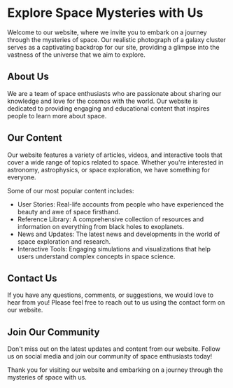 <!--font:Open Sans-->

# Explore Space Mysteries with Us

Welcome to our website, where we invite you to embark on a journey through the mysteries of space. Our realistic photograph of a galaxy cluster serves as a captivating backdrop for our site, providing a glimpse into the vastness of the universe that we aim to explore.

## About Us

We are a team of space enthusiasts who are passionate about sharing our knowledge and love for the cosmos with the world. Our website is dedicated to providing engaging and educational content that inspires people to learn more about space.

## Our Content

Our website features a variety of articles, videos, and interactive tools that cover a wide range of topics related to space. Whether you're interested in astronomy, astrophysics, or space exploration, we have something for everyone.

Some of our most popular content includes:

- User Stories: Real-life accounts from people who have experienced the beauty and awe of space firsthand.
- Reference Library: A comprehensive collection of resources and information on everything from black holes to exoplanets.
- News and Updates: The latest news and developments in the world of space exploration and research.
- Interactive Tools: Engaging simulations and visualizations that help users understand complex concepts in space science.

## Contact Us

If you have any questions, comments, or suggestions, we would love to hear from you! Please feel free to reach out to us using the contact form on our website.

## Join Our Community

Don't miss out on the latest updates and content from our website. Follow us on social media and join our community of space enthusiasts today!

Thank you for visiting our website and embarking on a journey through the mysteries of space with us.

<!--

Write me content for website with wallpaper which alt text is:

"A realistic photograph of a galaxy cluster, with bright colors and intricate details that showcase the vastness of the universe."

The name/title of the page should not be 1:1 copy of the alt text but rather a real content of the website which is using this wallpaper.

- Use markdown format 
- Start with heading
- Heading should be short and concise
- The content should look like a real website 
- The website should not be about the wallpaper, wallpaper is just a related background
- Heading should be contain work "wallpaper" or "background"
- Include real sections like references, contact, user stories, etc. use things relevant to the page purpose.
- Feel free to use structure like headings, bullets, numbering, blockquotes, paragraphs, horizontal lines, etc.
- You can use formatting like bold or _italic_
- You can include UTF-8 emojis
- Links should be only #hash anchors (and you can refer to the document itself)
- Do not include images


---


# Discover the Wonders of Space with Our Galaxy Cluster Wallpaper

Welcome to our website, where we explore the vastness of the universe through stunning visuals and informative content. Our galaxy cluster wallpaper is just a small glimpse into the wonders of space that we aim to showcase.

## About Us

We are a team of space enthusiasts who are passionate about sharing our knowledge and love for the cosmos with the world. Our website is dedicated to providing engaging and educational content that inspires people to learn more about space.

## Our Content

Our website features a variety of articles, videos, and interactive tools that cover a wide range of topics related to space. Whether you're interested in astronomy, astrophysics, or space exploration, we have something for everyone.

Some of our most popular content includes:

- User Stories: Real-life accounts from people who have experienced the beauty and awe of space firsthand.
- Reference Library: A comprehensive collection of resources and information on everything from black holes to exoplanets.
- News and Updates: The latest news and developments in the world of space exploration and research.
- Interactive Tools: Engaging simulations and visualizations that help users understand complex concepts in space science.

## Contact Us

If you have any questions, comments, or suggestions, we would love to hear from you! Please feel free to reach out to us using the contact form on our website.

## Join Our Community

Don't miss out on the latest updates and content from our website. Follow us on social media and join our community of space enthusiasts today!

Thank you for visiting our website and exploring the wonders of space with us.


---


Heading should not include word "wallpaper". The website should not be about the wallpaper itself, wallpaper is just a related background, rewrite whole content.


---


# Explore the Vastness of Space with Our Engaging Content

Welcome to our website, where we invite you to discover the wonders of space through stunning visuals and informative content. Our realistic photograph of a galaxy cluster serves as a backdrop for our site, providing a glimpse into the vastness of the universe that we aim to explore.

## About Us

We are a team of space enthusiasts who are passionate about sharing our knowledge and love for the cosmos with the world. Our website is dedicated to providing engaging and educational content that inspires people to learn more about space.

## Our Content

Our website features a variety of articles, videos, and interactive tools that cover a wide range of topics related to space. Whether you're interested in astronomy, astrophysics, or space exploration, we have something for everyone.

Some of our most popular content includes:

- User Stories: Real-life accounts from people who have experienced the beauty and awe of space firsthand.
- Reference Library: A comprehensive collection of resources and information on everything from black holes to exoplanets.
- News and Updates: The latest news and developments in the world of space exploration and research.
- Interactive Tools: Engaging simulations and visualizations that help users understand complex concepts in space science.

## Contact Us

If you have any questions, comments, or suggestions, we would love to hear from you! Please feel free to reach out to us using the contact form on our website.

## Join Our Community

Don't miss out on the latest updates and content from our website. Follow us on social media and join our community of space enthusiasts today!

Thank you for visiting our website and exploring the wonders of space with us.


---


Heading is too long, rewrite whole content.


---


# Discover the Wonders of Space with Our Engaging Content

Welcome to our website, where we invite you to explore the vastness of space through stunning visuals and informative content. Our realistic photograph of a galaxy cluster serves as a backdrop for our site, providing a glimpse into the wonders of the universe that we aim to showcase.

## About Us

We are a team of space enthusiasts who are passionate about sharing our knowledge and love for the cosmos with the world. Our website is dedicated to providing engaging and educational content that inspires people to learn more about space.

## Our Content

Our website features a variety of articles, videos, and interactive tools that cover a wide range of topics related to space. Whether you're interested in astronomy, astrophysics, or space exploration, we have something for everyone.

Some of our most popular content includes:

- User Stories: Real-life accounts from people who have experienced the beauty and awe of space firsthand.
- Reference Library: A comprehensive collection of resources and information on everything from black holes to exoplanets.
- News and Updates: The latest news and developments in the world of space exploration and research.
- Interactive Tools: Engaging simulations and visualizations that help users understand complex concepts in space science.

## Contact Us

If you have any questions, comments, or suggestions, we would love to hear from you! Please feel free to reach out to us using the contact form on our website.

## Join Our Community

Don't miss out on the latest updates and content from our website. Follow us on social media and join our community of space enthusiasts today!

Thank you for visiting our website and embarking on a journey through the mysteries of space with us.


---


Heading is too long, rewrite whole content.


---


# Explore the Mysteries of Space with Our Engaging Content

Welcome to our website, where we invite you to embark on a journey through the mysteries of space. Our realistic photograph of a galaxy cluster serves as a captivating backdrop for our site, providing a glimpse into the vastness of the universe that we aim to explore.

## About Us

We are a team of space enthusiasts who are passionate about sharing our knowledge and love for the cosmos with the world. Our website is dedicated to providing engaging and educational content that inspires people to learn more about space.

## Our Content

Our website features a variety of articles, videos, and interactive tools that cover a wide range of topics related to space. Whether you're interested in astronomy, astrophysics, or space exploration, we have something for everyone.

Some of our most popular content includes:

- User Stories: Real-life accounts from people who have experienced the beauty and awe of space firsthand.
- Reference Library: A comprehensive collection of resources and information on everything from black holes to exoplanets.
- News and Updates: The latest news and developments in the world of space exploration and research.
- Interactive Tools: Engaging simulations and visualizations that help users understand complex concepts in space science.

## Contact Us

If you have any questions, comments, or suggestions, we would love to hear from you! Please feel free to reach out to us using the contact form on our website.

## Join Our Community

Don't miss out on the latest updates and content from our website. Follow us on social media and join our community of space enthusiasts today!

Thank you for visiting our website and embarking on a journey through the mysteries of space with us.


---


Write me a Google font which is best fitting for the website.

Pick from the list:
- Montserrat
- Poppins
- Open Sans
- Alegreya
- Dancing Script
- Inter
- Lobster
- Playfair Display
- Great Vibes
- Lato
- Orbitron
- Barlow Condensed
- Roboto
- IBM Plex Sans
- Futura
- Exo 2
- Raleway


Write just the font name nothing else.


---


Open Sans

-->
